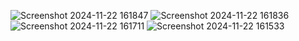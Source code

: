 ![Screenshot 2024-11-22 161847](https://github.com/user-attachments/assets/701a501a-8965-47e2-85a7-1c3ab7896423)
![Screenshot 2024-11-22 161836](https://github.com/user-attachments/assets/a5959b34-8999-4223-9e60-ea8fa0603e09)
![Screenshot 2024-11-22 161711](https://github.com/user-attachments/assets/e77a47f3-23b7-4457-9df0-7b9af25ad116)
![Screenshot 2024-11-22 161533](https://github.com/user-attachments/assets/788fa2ab-23a1-4e3c-ae95-e9d608b5c621)
